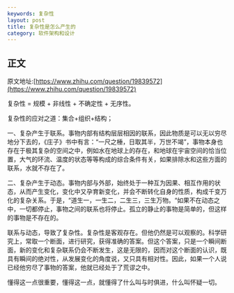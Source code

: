 ```yaml
---
keywords: 复杂性
layout: post
title: 复杂性是怎么产生的
category: 软件架构和设计
---
```


## 正文

原文地址:[https://www.zhihu.com/question/19839572](https://www.zhihu.com/question/19839572)

复杂性 = 规模 + 非线性 + 不确定性 + 无序性。

复杂性的应对之道：集合+组织+结构；


一、复杂产生于联系。事物内部有结构层层相因的联系，因此物质是可以无以穷尽地分下去的，《庄子》书中有言：“一尺之棰，日取其半，万世不竭”，事物本身也存在于极其复杂的空间之中，例如水在地球上的存在，和地球在宇宙空间的恰当位置，大气的环流、温度的状态等等构成的综合条件有关，如果排除水和这些方面的联系，水就不存在了。 

二、复杂产生于动态。事物内部与外部，始终处于一种互为因果、相互作用的状态，从而产生变化，变化中又孕育新变化，并会不断转化自身的性质，构成千变万化的复杂关系。于是，“道生一，一生二，二生三，三生万物。“如果不在动态之中，一切都停止，事物之间的联系也将停止。孤立的静止的事物是简单的，但这样的事物是不存在的。 

联系与动态，导致了复杂性。复杂性是客观存在。但他仍然是可以观察的。科学研究上，常取一个断面，进行研究，获得准确的答案。但这个答案，只是一个瞬间断面，新的变化和复杂联系仍会不断发生，这是无限的，因而对这个断面的认识，既具有瞬间的绝对性，从发展变化的角度说，又只具有相对性。因此，如果一个人说已经他穷尽了事物的答案，他就已经处于了荒谬之中。 

懂得这一点很重要，懂得这一点，就懂得了什么叫与时俱进，什么叫怀疑一切。




